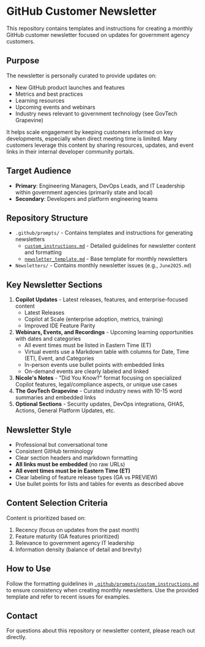 # GitHub Customer Newsletter

This repository contains templates and instructions for creating a monthly GitHub customer newsletter focused on updates for government agency customers.

## Purpose

The newsletter is personally curated to provide updates on:
- New GitHub product launches and features
- Metrics and best practices
- Learning resources
- Upcoming events and webinars
- Industry news relevant to government technology (see GovTech Grapevine)

It helps scale engagement by keeping customers informed on key developments, especially when direct meeting time is limited. Many customers leverage this content by sharing resources, updates, and event links in their internal developer community portals.

## Target Audience

- **Primary**: Engineering Managers, DevOps Leads, and IT Leadership within government agencies (primarily state and local)
- **Secondary**: Developers and platform engineering teams

## Repository Structure

- `.github/prompts/` - Contains templates and instructions for generating newsletters
  - [`custom_instructions.md`](.github/prompts/custom_instructions.md) - Detailed guidelines for newsletter content and formatting
  - [`newsletter_template.md`](.github/prompts/newsletter_template.md) - Base template for monthly newsletters
- `Newsletters/` - Contains monthly newsletter issues (e.g., `June2025.md`)

## Key Newsletter Sections

1. **Copilot Updates** - Latest releases, features, and enterprise-focused content
   - Latest Releases
   - Copilot at Scale (enterprise adoption, metrics, training)
   - Improved IDE Feature Parity
2. **Webinars, Events, and Recordings** - Upcoming learning opportunities with dates and categories
   - All event times must be listed in Eastern Time (ET)
   - Virtual events use a Markdown table with columns for Date, Time (ET), Event, and Categories
   - In-person events use bullet points with embedded links
   - On-demand events are clearly labeled and linked
3. **Nicole's Notes** - "Did You Know?" format focusing on specialized Copilot features, legal/compliance aspects, or unique use cases
4. **The GovTech Grapevine** - Curated industry news with 10-15 word summaries and embedded links
5. **Optional Sections** - Security updates, DevOps integrations, GHAS, Actions, General Platform Updates, etc.

## Newsletter Style

- Professional but conversational tone
- Consistent GitHub terminology
- Clear section headers and markdown formatting
- **All links must be embedded** (no raw URLs)
- **All event times must be in Eastern Time (ET)**
- Clear labeling of feature release types (GA vs PREVIEW)
- Use bullet points for lists and tables for events as described above

## Content Selection Criteria

Content is prioritized based on:
1. Recency (focus on updates from the past month)
2. Feature maturity (GA features prioritized)
3. Relevance to government agency IT leadership
4. Information density (balance of detail and brevity)

## How to Use

Follow the formatting guidelines in [`.github/prompts/custom_instructions.md`](.github/prompts/custom_instructions.md) to ensure consistency when creating monthly newsletters. Use the provided template and refer to recent issues for examples.

## Contact

For questions about this repository or newsletter content, please reach out directly.